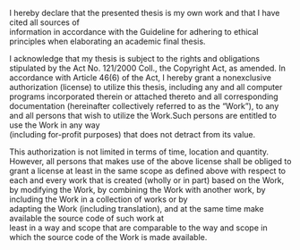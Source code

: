 I  hereby  declare  that  the  presented  thesis  is  my  own  work  and  that  I  have  cited  all sources  of  
information  in  accordance  with  the  Guideline  for  adhering  to  ethical principles when elaborating an 
academic final thesis.

I acknowledge that my thesis is subject to the rights and obligations stipulated by the Act No. 121/2000 Coll., 
the Copyright Act, as amended. In accordance with Article 46(6) of  the  Act,  I  hereby  grant a  nonexclusive  
authorization  (license)  to  utilize  this  thesis, including any and all computer programs incorporated therein or 
attached thereto and all corresponding documentation (hereinafter collectively referred to as the “Work”), to any and 
all persons that wish to utilize the Work.Such persons are entitled to use the Work  in  any  way  
(including  for-profit  purposes)  that  does  not  detract  from  its  value.

This  authorization  is not limited  in  terms  of  time,  location  and  quantity.
However,  all persons that makes use of the above license shall be obliged to grant a license at least in the same scope 
as defined above with respect to each and every work that is created (wholly or in part) based on the Work, by modifying 
the Work, by combining the Work with  another  work,  by  including  the  Work  in  a  collection  of  works  or  by  
adapting  the Work (including translation), and at the same time make available the source code of such  work  at  
least  in  a  way  and  scope  that  are  comparable  to  the  way  and  scope  in which the source code of the Work 
is made available.